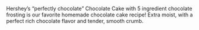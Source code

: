 Hershey’s “perfectly chocolate” Chocolate Cake with 5 ingredient chocolate frosting is our favorite homemade chocolate cake recipe! Extra moist, with a perfect rich chocolate flavor and tender, smooth crumb.